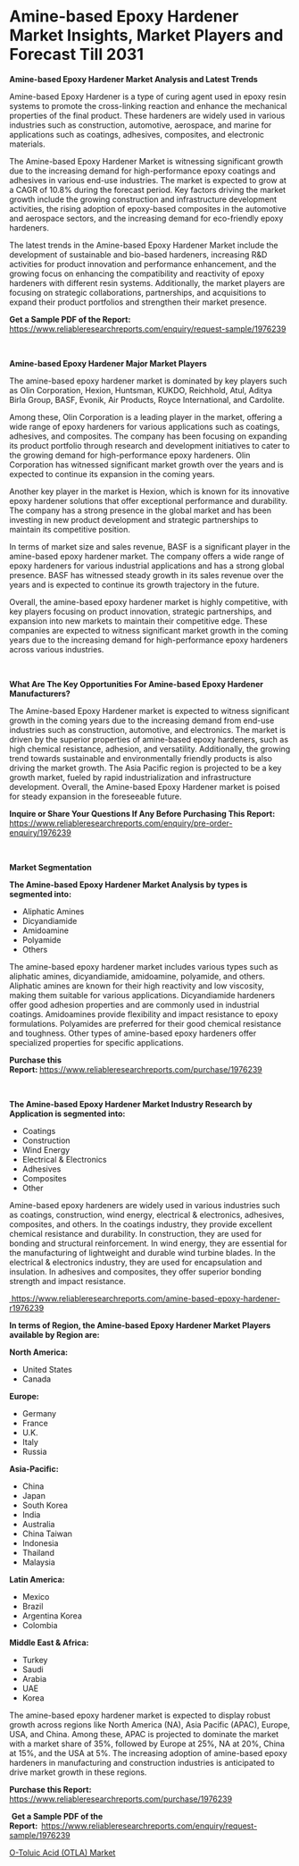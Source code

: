 <p><h1>Amine-based Epoxy Hardener Market Insights, Market Players and Forecast Till 2031</h1></p><p><strong>Amine-based Epoxy Hardener Market Analysis and Latest Trends</strong></p>
<p><p>Amine-based Epoxy Hardener is a type of curing agent used in epoxy resin systems to promote the cross-linking reaction and enhance the mechanical properties of the final product. These hardeners are widely used in various industries such as construction, automotive, aerospace, and marine for applications such as coatings, adhesives, composites, and electronic materials.</p><p>The Amine-based Epoxy Hardener Market is witnessing significant growth due to the increasing demand for high-performance epoxy coatings and adhesives in various end-use industries. The market is expected to grow at a CAGR of 10.8% during the forecast period. Key factors driving the market growth include the growing construction and infrastructure development activities, the rising adoption of epoxy-based composites in the automotive and aerospace sectors, and the increasing demand for eco-friendly epoxy hardeners.</p><p>The latest trends in the Amine-based Epoxy Hardener Market include the development of sustainable and bio-based hardeners, increasing R&D activities for product innovation and performance enhancement, and the growing focus on enhancing the compatibility and reactivity of epoxy hardeners with different resin systems. Additionally, the market players are focusing on strategic collaborations, partnerships, and acquisitions to expand their product portfolios and strengthen their market presence.</p></p>
<p><strong>Get a Sample PDF of the Report:&nbsp;</strong> <a href="https://www.reliableresearchreports.com/enquiry/request-sample/1976239">https://www.reliableresearchreports.com/enquiry/request-sample/1976239</a></p>
<p>&nbsp;</p>
<p><strong>Amine-based Epoxy Hardener Major Market Players</strong></p>
<p><p>The amine-based epoxy hardener market is dominated by key players such as Olin Corporation, Hexion, Huntsman, KUKDO, Reichhold, Atul, Aditya Birla Group, BASF, Evonik, Air Products, Royce International, and Cardolite. </p><p>Among these, Olin Corporation is a leading player in the market, offering a wide range of epoxy hardeners for various applications such as coatings, adhesives, and composites. The company has been focusing on expanding its product portfolio through research and development initiatives to cater to the growing demand for high-performance epoxy hardeners. Olin Corporation has witnessed significant market growth over the years and is expected to continue its expansion in the coming years.</p><p>Another key player in the market is Hexion, which is known for its innovative epoxy hardener solutions that offer exceptional performance and durability. The company has a strong presence in the global market and has been investing in new product development and strategic partnerships to maintain its competitive position.</p><p>In terms of market size and sales revenue, BASF is a significant player in the amine-based epoxy hardener market. The company offers a wide range of epoxy hardeners for various industrial applications and has a strong global presence. BASF has witnessed steady growth in its sales revenue over the years and is expected to continue its growth trajectory in the future.</p><p>Overall, the amine-based epoxy hardener market is highly competitive, with key players focusing on product innovation, strategic partnerships, and expansion into new markets to maintain their competitive edge. These companies are expected to witness significant market growth in the coming years due to the increasing demand for high-performance epoxy hardeners across various industries.</p></p>
<p>&nbsp;</p>
<p><strong>What Are The Key Opportunities For Amine-based Epoxy Hardener Manufacturers?</strong></p>
<p><p>The Amine-based Epoxy Hardener market is expected to witness significant growth in the coming years due to the increasing demand from end-use industries such as construction, automotive, and electronics. The market is driven by the superior properties of amine-based epoxy hardeners, such as high chemical resistance, adhesion, and versatility. Additionally, the growing trend towards sustainable and environmentally friendly products is also driving the market growth. The Asia Pacific region is projected to be a key growth market, fueled by rapid industrialization and infrastructure development. Overall, the Amine-based Epoxy Hardener market is poised for steady expansion in the foreseeable future.</p></p>
<p><strong>Inquire or Share Your Questions If Any Before Purchasing This Report:</strong> <a href="https://www.reliableresearchreports.com/enquiry/pre-order-enquiry/1976239">https://www.reliableresearchreports.com/enquiry/pre-order-enquiry/1976239</a></p>
<p>&nbsp;</p>
<p><strong>Market Segmentation</strong></p>
<p><strong>The Amine-based Epoxy Hardener Market Analysis by types is segmented into:</strong></p>
<p><ul><li>Aliphatic Amines</li><li>Dicyandiamide</li><li>Amidoamine</li><li>Polyamide</li><li>Others</li></ul></p>
<p><p>The amine-based epoxy hardener market includes various types such as aliphatic amines, dicyandiamide, amidoamine, polyamide, and others. Aliphatic amines are known for their high reactivity and low viscosity, making them suitable for various applications. Dicyandiamide hardeners offer good adhesion properties and are commonly used in industrial coatings. Amidoamines provide flexibility and impact resistance to epoxy formulations. Polyamides are preferred for their good chemical resistance and toughness. Other types of amine-based epoxy hardeners offer specialized properties for specific applications.</p></p>
<p><strong>Purchase this Report:&nbsp;</strong><a href="https://www.reliableresearchreports.com/purchase/1976239">https://www.reliableresearchreports.com/purchase/1976239</a></p>
<p>&nbsp;</p>
<p><strong>The Amine-based Epoxy Hardener Market Industry Research by Application is segmented into:</strong></p>
<p><ul><li>Coatings</li><li>Construction</li><li>Wind Energy</li><li>Electrical & Electronics</li><li>Adhesives</li><li>Composites</li><li>Other</li></ul></p>
<p><p>Amine-based epoxy hardeners are widely used in various industries such as coatings, construction, wind energy, electrical & electronics, adhesives, composites, and others. In the coatings industry, they provide excellent chemical resistance and durability. In construction, they are used for bonding and structural reinforcement. In wind energy, they are essential for the manufacturing of lightweight and durable wind turbine blades. In the electrical & electronics industry, they are used for encapsulation and insulation. In adhesives and composites, they offer superior bonding strength and impact resistance.</p></p>
<p><a href="https://www.reliableresearchreports.com/amine-based-epoxy-hardener-r1976239">&nbsp;https://www.reliableresearchreports.com/amine-based-epoxy-hardener-r1976239</a></p>
<p><strong>In terms of Region, the Amine-based Epoxy Hardener Market Players available by Region are:</strong></p>
<p>
    <p> <strong> North America: </strong>
        <ul>
            <li>United States</li>
            <li>Canada</li>
        </ul>
        </p> 
    <p> <strong> Europe: </strong>
        <ul>
            <li>Germany</li>
            <li>France</li>
            <li>U.K.</li>
            <li>Italy</li>
            <li>Russia</li>
        </ul>
        </p> 
    <p> <strong> Asia-Pacific: </strong>
        <ul>
            <li>China</li>
            <li>Japan</li>
            <li>South Korea</li>
            <li>India</li>
            <li>Australia</li>
            <li>China Taiwan</li>
            <li>Indonesia</li>
            <li>Thailand</li>
            <li>Malaysia</li>
        </ul>
        </p> 
    <p> <strong> Latin America: </strong>
        <ul>
            <li>Mexico</li>
            <li>Brazil</li>
            <li>Argentina Korea</li>
            <li>Colombia</li>
        </ul>
        </p> 
    <p> <strong> Middle East & Africa: </strong>
        <ul>
            <li>Turkey</li>
            <li>Saudi</li>
            <li>Arabia</li>
            <li>UAE</li>
            <li>Korea</li>
        </ul>
    </p>
    </p>
<p><p>The amine-based epoxy hardener market is expected to display robust growth across regions like North America (NA), Asia Pacific (APAC), Europe, USA, and China. Among these, APAC is projected to dominate the market with a market share of 35%, followed by Europe at 25%, NA at 20%, China at 15%, and the USA at 5%. The increasing adoption of amine-based epoxy hardeners in manufacturing and construction industries is anticipated to drive market growth in these regions.</p></p>
<p><strong>Purchase this Report: </strong><a href="https://www.reliableresearchreports.com/purchase/1976239">https://www.reliableresearchreports.com/purchase/1976239</a></p>
<p>&nbsp;<strong>Get a Sample PDF of the Report:&nbsp;&nbsp;</strong><a href="https://www.reliableresearchreports.com/enquiry/request-sample/1976239">https://www.reliableresearchreports.com/enquiry/request-sample/1976239</a></p>
<p><strong></strong></p>
<p><p><a href="https://github.com/JameTravis/Market-Research-Report-List-5/blob/main/o-toluic-acid-otla-market.md">O-Toluic Acid (OTLA) Market</a></p></p>